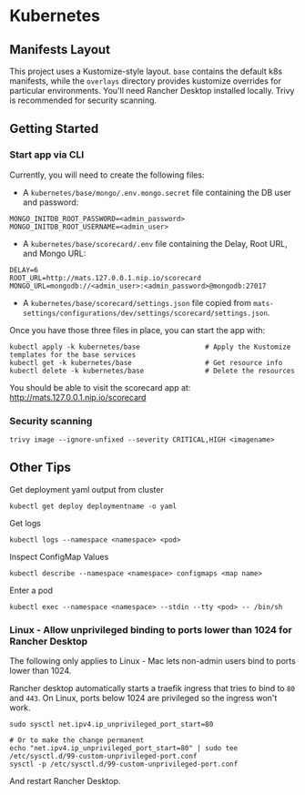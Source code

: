 # Kubernetes

## Manifests Layout

This project uses a Kustomize-style layout. `base` contains the default k8s manifests, while the `overlays` directory provides kustomize overrides for particular environments. You'll need Rancher Desktop installed locally. Trivy is recommended for security scanning.

## Getting Started

### Start app via CLI

Currently, you will need to create the following files:

* A `kubernetes/base/mongo/.env.mongo.secret` file containing the DB user and password:

```env
MONGO_INITDB_ROOT_PASSWORD=<admin_password>
MONGO_INITDB_ROOT_USERNAME=<admin_user>
```

* A `kubernetes/base/scorecard/.env` file containing the Delay, Root URL, and Mongo URL:

```env
DELAY=6
ROOT_URL=http://mats.127.0.0.1.nip.io/scorecard
MONGO_URL=mongodb://<admin_user>:<admin_password>@mongodb:27017
```

* A `kubernetes/base/scorecard/settings.json` file copied from `mats-settings/configurations/dev/settings/scorecard/settings.json`.

Once you have those three files in place, you can start the app with:

```console
kubectl apply -k kubernetes/base                # Apply the Kustomize templates for the base services
kubectl get -k kubernetes/base                  # Get resource info
kubectl delete -k kubernetes/base               # Delete the resources
```

You should be able to visit the scorecard app at: http://mats.127.0.0.1.nip.io/scorecard

### Security scanning

```console
trivy image --ignore-unfixed --severity CRITICAL,HIGH <imagename>
```
## Other Tips

Get deployment yaml output from cluster

```console
kubectl get deploy deploymentname -o yaml
```

Get logs
```console
kubectl logs --namespace <namespace> <pod>
```

Inspect ConfigMap Values
```console
kubectl describe --namespace <namespace> configmaps <map name>
```

Enter a pod
```console
kubectl exec --namespace <namespace> --stdin --tty <pod> -- /bin/sh
```
### Linux - Allow unprivileged binding to ports lower than 1024 for Rancher Desktop

The following only applies to Linux - Mac lets non-admin users bind to ports lower than 1024.

Rancher desktop automatically starts a traefik ingress that tries to bind to `80` and `443`. On Linux, ports below 1024 are privileged so the ingress won't work.

```console
sudo sysctl net.ipv4.ip_unprivileged_port_start=80

# Or to make the change permanent
echo "net.ipv4.ip_unprivileged_port_start=80" | sudo tee /etc/sysctl.d/99-custom-unprivileged-port.conf
sysctl -p /etc/sysctl.d/99-custom-unprivileged-port.conf
```

And restart Rancher Desktop.